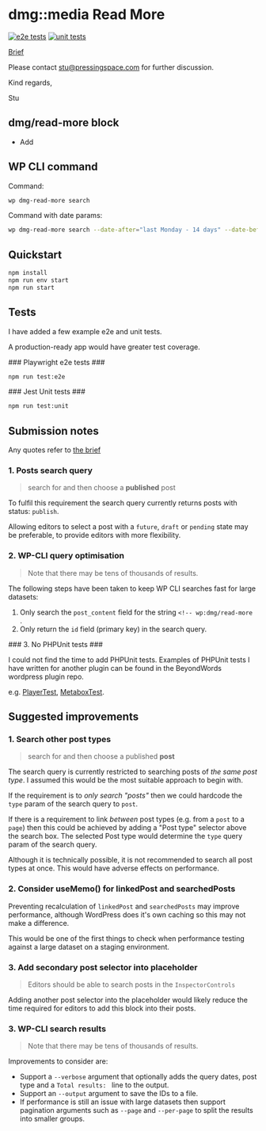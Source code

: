 # dmg::media Read More

[![e2e tests](https://github.com/pressingspace/dmg-read-more/actions/workflows/e2e.yml/badge.svg)](https://github.com/pressingspace/dmg-read-more/actions/workflows/e2e.yml)
[![unit tests](https://github.com/pressingspace/dmg-read-more/actions/workflows/unit.yml/badge.svg)](https://github.com/pressingspace/dmg-read-more/actions/workflows/unit.yml)

[Brief](./docs/brief.md)

Please contact [stu@pressingspace.com](mailto:stu@pressingspace.com) for further discussion.

Kind regards,

Stu

## dmg/read-more block

* Add

## WP CLI command

Command:

```bash
wp dmg-read-more search
```

Command with date params:

```bash
wp dmg-read-more search --date-after="last Monday - 14 days" --date-before="last Monday"
```

## Quickstart

```bash
npm install
npm run env start
npm run start
```

## Tests

I have added a few example e2e and unit tests.

A production-ready app would have greater test coverage.

### Playwright e2e tests ###

```bash
npm run test:e2e
```

### Jest Unit tests ###

```bash
npm run test:unit
```

## Submission notes

Any quotes refer to [the brief](./docs/brief.md)

### 1. Posts search query

> search for and then choose a **published** post

To fulfil this requirement the search query currently returns posts with status: `publish`.

Allowing editors to select a post with a `future`, `draft` or `pending` state may be
preferable, to provide editors with more flexibility.

### 2. WP-CLI query optimisation

> Note that there may be tens of thousands of results.

The following steps have been taken to keep WP CLI searches fast for large datasets:

1. Only search the `post_content` field for the string `<!-- wp:dmg/read-more `.
2. Only return the `id` field (primary key) in the search query.

### 3. No PHPUnit tests ###

I could not find the time to add PHPUnit tests. Examples of PHPUnit tests I have
written for another plugin can be found in the BeyondWords wordpress plugin repo.

e.g. [PlayerTest](https://github.com/beyondwords-io/wordpress-plugin/blob/main/tests/phpunit/Core/PlayerTest.php), [MetaboxTest](https://github.com/beyondwords-io/wordpress-plugin/blob/main/tests/phpunit/Component/Post/Metabox/MetaboxTest.php).

## Suggested improvements

### 1. Search other post types

> search for and then choose a published **post**

The search query is currently restricted to searching posts of *the same post type*.
I assumed this would be the most suitable approach to begin with.

If the requirement is to *only search "posts"* then we could hardcode the `type`
param of the search query to `post`.

If there is a requirement to link *between* post types (e.g. from a `post` to a `page`)
then this could be achieved by adding a "Post type" selector above the search box. The
selected Post type would determine the `type` query param of the search query.

Although it is technically possible, it is not recommended to search all post types
at once. This would have adverse effects on performance.

### 2. Consider useMemo() for linkedPost and searchedPosts

Preventing recalculation of `linkedPost` and `searchedPosts` may improve performance,
although WordPress does it's own caching so this may not make a difference.

This would be one of the first things to check when performance testing against
a large dataset on a staging environment.

### 3. Add secondary post selector into placeholder

> Editors should be able to search posts in the `InspectorControls`

Adding another post selector into the placeholder would likely reduce the time
required for editors to add this block into their posts.

### 3. WP-CLI search results

> Note that there may be tens of thousands of results.

Improvements to consider are:

- Support a `--verbose` argument that optionally adds the query dates, post type
and a `Total results: ` line to the output.
- Support an `--output` argument to save the IDs to a file.
- If performance is still an issue with large datasets then support pagination
arguments such as `--page` and `--per-page` to split the results into smaller groups.
